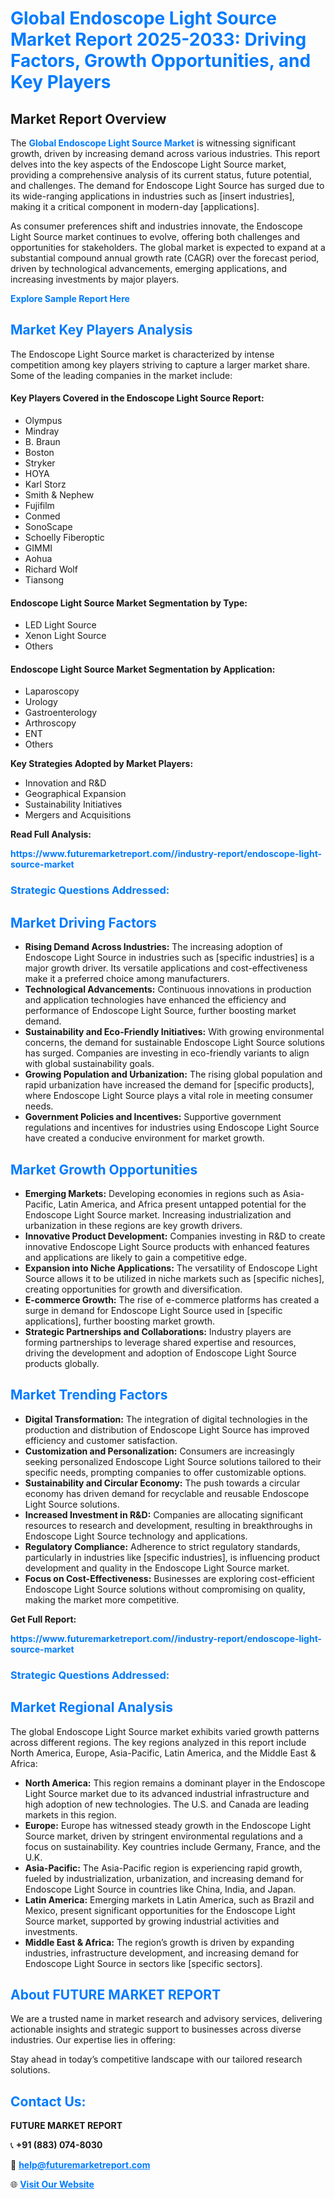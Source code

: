 <h1 style="color: #007BFF;">Global Endoscope Light Source Market Report 2025-2033: Driving Factors, Growth Opportunities, and Key Players</h1>

<section id="overview">
<h2>Market Report Overview</h2>
<p>The <a href="https://www.futuremarketreport.com//industry-report/endoscope-light-source-market" style="color: #007BFF; text-decoration: none;"><strong>Global Endoscope Light Source Market</strong></a> is witnessing significant growth, driven by increasing demand across various industries. This report delves into the key aspects of the Endoscope Light Source market, providing a comprehensive analysis of its current status, future potential, and challenges. The demand for Endoscope Light Source has surged due to its wide-ranging applications in industries such as [insert industries], making it a critical component in modern-day [applications].</p>
<p>As consumer preferences shift and industries innovate, the Endoscope Light Source market continues to evolve, offering both challenges and opportunities for stakeholders. The global market is expected to expand at a substantial compound annual growth rate (CAGR) over the forecast period, driven by technological advancements, emerging applications, and increasing investments by major players.</p>
</section>

<section id="overview">
<p><a href="https://www.futuremarketreport.com//request-sample/reportId=81296" style="color: #007BFF; text-decoration: none;"><strong>Explore Sample Report Here</strong></a></p>
</section>

<section id="key-players">
<h2 style="color: #007BFF;">Market Key Players Analysis</h2>
<p>The Endoscope Light Source market is characterized by intense competition among key players striving to capture a larger market share. Some of the leading companies in the market include:</p>
<h4>Key Players Covered in the Endoscope Light Source Report:</h4>
<ul><li>Olympus</li><li>Mindray</li><li>B. Braun</li><li>Boston</li><li>Stryker</li><li>HOYA</li><li>Karl Storz</li><li>Smith &amp; Nephew</li><li>Fujifilm</li><li>Conmed</li><li>SonoScape</li><li>Schoelly Fiberoptic</li><li>GIMMI</li><li>Aohua</li><li>Richard Wolf</li><li>Tiansong</li></ul>
<h4>Endoscope Light Source Market Segmentation by Type:</h4>
<ul><li>LED Light Source</li><li>Xenon Light Source</li><li>Others</li></ul>

<h4>Endoscope Light Source Market Segmentation by Application:</h4>
<ul><li>Laparoscopy</li><li>Urology</li><li>Gastroenterology</li><li>Arthroscopy</li><li>ENT</li><li>Others</li></ul>
<p><strong>Key Strategies Adopted by Market Players:</strong></p>
<ul>
<li>Innovation and R&D</li>
<li>Geographical Expansion</li>
<li>Sustainability Initiatives</li>
<li>Mergers and Acquisitions</li>
</ul>
</section>

<section>
<p><strong>Read Full Analysis: </strong></p><a href="https://www.futuremarketreport.com//industry-report/endoscope-light-source-market" style="color: #007BFF; text-decoration: none;"><strong>https://www.futuremarketreport.com//industry-report/endoscope-light-source-market</strong></a>
<h3 style="color: #007BFF;">Strategic Questions Addressed:</h3>
</section>

<section id="driving-factors">
<h2 style="color: #007BFF;">Market Driving Factors</h2>
<ul>
<li><strong>Rising Demand Across Industries:</strong> The increasing adoption of Endoscope Light Source in industries such as [specific industries] is a major growth driver. Its versatile applications and cost-effectiveness make it a preferred choice among manufacturers.</li>
<li><strong>Technological Advancements:</strong> Continuous innovations in production and application technologies have enhanced the efficiency and performance of Endoscope Light Source, further boosting market demand.</li>
<li><strong>Sustainability and Eco-Friendly Initiatives:</strong> With growing environmental concerns, the demand for sustainable Endoscope Light Source solutions has surged. Companies are investing in eco-friendly variants to align with global sustainability goals.</li>
<li><strong>Growing Population and Urbanization:</strong> The rising global population and rapid urbanization have increased the demand for [specific products], where Endoscope Light Source plays a vital role in meeting consumer needs.</li>
<li><strong>Government Policies and Incentives:</strong> Supportive government regulations and incentives for industries using Endoscope Light Source have created a conducive environment for market growth.</li>
</ul>
</section>

<section id="growth-opportunities">
<h2 style="color: #007BFF;">Market Growth Opportunities</h2>
<ul>
<li><strong>Emerging Markets:</strong> Developing economies in regions such as Asia-Pacific, Latin America, and Africa present untapped potential for the Endoscope Light Source market. Increasing industrialization and urbanization in these regions are key growth drivers.</li>
<li><strong>Innovative Product Development:</strong> Companies investing in R&D to create innovative Endoscope Light Source products with enhanced features and applications are likely to gain a competitive edge.</li>
<li><strong>Expansion into Niche Applications:</strong> The versatility of Endoscope Light Source allows it to be utilized in niche markets such as [specific niches], creating opportunities for growth and diversification.</li>
<li><strong>E-commerce Growth:</strong> The rise of e-commerce platforms has created a surge in demand for Endoscope Light Source used in [specific applications], further boosting market growth.</li>
<li><strong>Strategic Partnerships and Collaborations:</strong> Industry players are forming partnerships to leverage shared expertise and resources, driving the development and adoption of Endoscope Light Source products globally.</li>
</ul>
</section>

<section id="trending-factors">
<h2 style="color: #007BFF;">Market Trending Factors</h2>
<ul>
<li><strong>Digital Transformation:</strong> The integration of digital technologies in the production and distribution of Endoscope Light Source has improved efficiency and customer satisfaction.</li>
<li><strong>Customization and Personalization:</strong> Consumers are increasingly seeking personalized Endoscope Light Source solutions tailored to their specific needs, prompting companies to offer customizable options.</li>
<li><strong>Sustainability and Circular Economy:</strong> The push towards a circular economy has driven demand for recyclable and reusable Endoscope Light Source solutions.</li>
<li><strong>Increased Investment in R&D:</strong> Companies are allocating significant resources to research and development, resulting in breakthroughs in Endoscope Light Source technology and applications.</li>
<li><strong>Regulatory Compliance:</strong> Adherence to strict regulatory standards, particularly in industries like [specific industries], is influencing product development and quality in the Endoscope Light Source market.</li>
<li><strong>Focus on Cost-Effectiveness:</strong> Businesses are exploring cost-efficient Endoscope Light Source solutions without compromising on quality, making the market more competitive.</li>
</ul>
</section>

<section>
<p><strong>Get Full Report: </strong></p><a href="https://www.futuremarketreport.com//industry-report/endoscope-light-source-market" style="color: #007BFF; text-decoration: none;"><strong>https://www.futuremarketreport.com//industry-report/endoscope-light-source-market</strong></a>
<h3 style="color: #007BFF;">Strategic Questions Addressed:</h3>
</section>


<section id="regional-analysis">
<h2 style="color: #007BFF;">Market Regional Analysis</h2>
<p>The global Endoscope Light Source market exhibits varied growth patterns across different regions. The key regions analyzed in this report include North America, Europe, Asia-Pacific, Latin America, and the Middle East & Africa:</p>
<ul>
<li><strong>North America:</strong> This region remains a dominant player in the Endoscope Light Source market due to its advanced industrial infrastructure and high adoption of new technologies. The U.S. and Canada are leading markets in this region.</li>
<li><strong>Europe:</strong> Europe has witnessed steady growth in the Endoscope Light Source market, driven by stringent environmental regulations and a focus on sustainability. Key countries include Germany, France, and the U.K.</li>
<li><strong>Asia-Pacific:</strong> The Asia-Pacific region is experiencing rapid growth, fueled by industrialization, urbanization, and increasing demand for Endoscope Light Source in countries like China, India, and Japan.</li>
<li><strong>Latin America:</strong> Emerging markets in Latin America, such as Brazil and Mexico, present significant opportunities for the Endoscope Light Source market, supported by growing industrial activities and investments.</li>
<li><strong>Middle East & Africa:</strong> The region’s growth is driven by expanding industries, infrastructure development, and increasing demand for Endoscope Light Source in sectors like [specific sectors].</li>
</ul>
</section>

<footer>
<h2 style="color: #007BFF;">About FUTURE MARKET REPORT</h2>
<p>We are a trusted name in market research and advisory services, delivering actionable insights and strategic support to businesses across diverse industries. Our expertise lies in offering:</p>

<p>Stay ahead in today’s competitive landscape with our tailored research solutions.</p>

<h2 style="color: #007BFF;">Contact Us:</h2>
<p><strong>FUTURE MARKET REPORT</strong></p>
<p>📞 <strong>+91 (883) 074-8030</strong></p>
<p>📧 <strong><a href="mailto:help@futuremarketreport.com" style="color: #007BFF;">help@futuremarketreport.com</a></strong></p>
<p>🌐 <strong><a href="https://www.futuremarketreport.com/" style="color: #007BFF;">Visit Our Website</a></strong></p>
</footer>